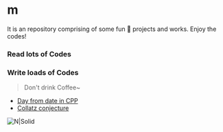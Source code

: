 # m
It is an repository comprising of some fun :metal: projects and works. Enjoy the codes!

### Read lots of Codes
### Write loads of Codes
> Don't drink Coffee~


* [Day from date in CPP](https://github.com/midhruvjaink/m/blob/master/dayFromDate.cpp)
* [Collatz conjecture](https://gist.github.com/midhruvjaink/394a0b895fce563a6c20e68da50c686e)

 ![N|Solid](https://wikimedia.org/api/rest_v1/media/math/render/svg/f69ea6c9163eefcadeb36c93a68626610f1f4e75)
